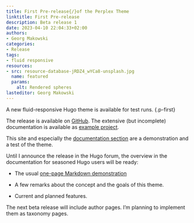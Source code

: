 ```yaml
---
title: First Pre-release{/}of the Perplex Theme
linktitle: First Pre-release
description: Beta release 1
date: 2023-04-10 22:04:33+02:00
authors:
- Georg Makowski
categories:
- Release
tags:
- fluid responsive
resources:
- src: resource-database-jRDZ4_wYCa8-unsplash.jpg
  name: featured
  params:
    alt: Rendered spheres
lasteditor: Georg Makowski
---
```


A new fluid-responsive Hugo theme is available for test runs.
{.p-first}
<!--more-->

The release is available on [GitHub](https://github.com/bowman2001/perplex/releases/). The extensive (but incomplete) documentation is available as [example project](https://github.com/bowman2001/perplexdoc).

This site and especially the [documentation section](/doc) are a demonstration and a test of the theme.

Until I announce the release in the Hugo forum, the overview in the documentation for seasoned Hugo users will be ready:

- The usual [one-page Markdown demonstration](/doc/overview/markdown)

- A few remarks about the concept and the goals of this theme.  

- Current and planned features.

The next beta release will include author pages. I’m planning to implement them as taxonomy pages.
